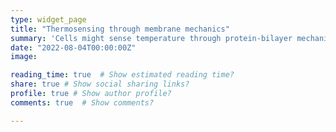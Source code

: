 ```yaml
---
type: widget_page
title: "Thermosensing through membrane mechanics"
summary: 'Cells might sense temperature through protein-bilayer mechanical interactions'
date: "2022-08-04T00:00:00Z"
image:

reading_time: true  # Show estimated reading time?
share: true # Show social sharing links?
profile: true # Show author profile?
comments: true  # Show comments?

---
```


